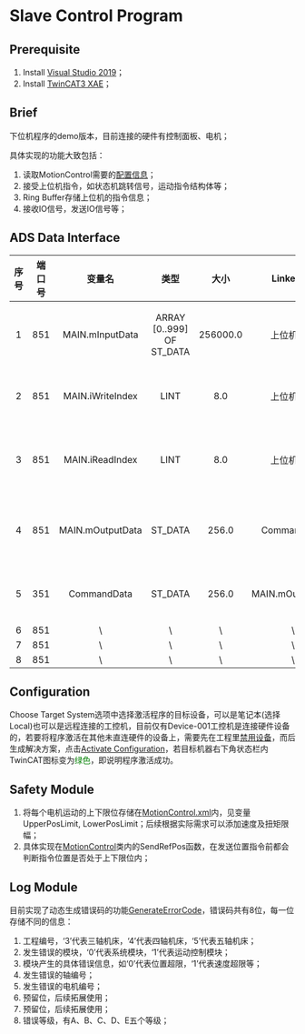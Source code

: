 # Slave Control Program

## Prerequisite

1. Install [Visual Studio 2019](https://visualstudio.microsoft.com/zh-hans/thank-you-downloading-visual-studio/?sku=Professional&rel=16)；
2. Install [TwinCAT3 XAE](https://www.beckhoff.com.cn/zh-cn/support/download-finder/search-result/?c-1=26782567)；

## Brief

下位机程序的demo版本，目前连接的硬件有控制面板、电机；

具体实现的功能大致包括：

1. 读取MotionControl需要的[配置信息](./MotorTuner/MotorTuner/TestModule/MotionControl.xml)；
2. 接受上位机指令，如状态机跳转信号，运动指令结构体等；
3. Ring Buffer存储上位机的指令信息；
4. 接收IO信号，发送IO信号等；


## ADS Data Interface

| 序号 | 端口号| 变量名 | 类型 | 大小 | Linked To | 备注 | 用途 |
| :----: | :----: | :----: | :----: | :----: | :----: | :----: | :----: |
| 1 | 851 | MAIN.mInputData | ARRAY [0..999] OF ST_DATA | 256000.0 | 上位机写入 | \ | 存储host指令的Buffer |
| 2 | 851 | MAIN.iWriteIndex | LINT | 8.0 | 上位机写入 | \ | host指令的个数 |
| 3 | 851 | MAIN.iReadIndex | LINT | 8.0 | 上位机读取 | \ | 下位机消耗指令的个数 |
| 4 | 851 | MAIN.mOutputData | ST_DATA | 256.0 | CommandData | \ | 从Buffer中取出的指令 |
| 5 | 351 | CommandData | ST_DATA | 256.0 | MAIN.mOutputData | \ | 发送给电机的指令 |
| 6 | 851 | \ | \ | \ | \ | \ | No |
| 7 | 851 | \ | \ | \ | \ | \ | No |
| 8 | 851 | \ | \ | \ | \ | \ | No |


## Configuration

Choose Target System选项中选择激活程序的目标设备，可以是笔记本(选择Local)也可以是远程连接的工控机，目前仅有Device-001工控机是连接硬件设备的，若要将程序激活在其他未直连硬件的设备上，需要先在工程里[禁用设备](https://tr.beckhoff.com.cn/mod/data/view.php?d=19&rid=1303)，而后生成解决方案，点击[Activate Configuration](https://infosys.beckhoff.com/english.php?content=../content/1033/tc3_c/110705163.html&id=)，若目标机器右下角状态栏内TwinCAT图标变为<font color = "Green">绿色</font>，即说明程序激活成功。

## Safety Module

1. 将每个电机运动的上下限位存储在[MotionControl.xml](./MotorTuner/MotorTuner/TestModule/MotionControl.xml)内，见变量UpperPosLimit, LowerPosLimit；后续根据实际需求可以添加速度及扭矩限幅；
2. 具体实现在[MotionControl](./MotorTuner/MotorTuner/MotorTuner/MotionControl/MotionControl.cpp)类内的SendRefPos函数，在发送位置指令前都会判断指令位置是否处于上下限位内；

## Log Module

目前实现了动态生成错误码的功能[GenerateErrorCode](./MotorTuner/MotorTuner/MotorTuner/CommonBase.cpp)，错误码共有8位，每一位存储不同的信息：

1. 工程编号，‘3’代表三轴机床，‘4’代表四轴机床，‘5’代表五轴机床；
2. 发生错误的模块，‘0’代表系统模块，‘1’代表运动控制模块；
3. 模块产生的具体错误信息，如‘0’代表位置超限，‘1’代表速度超限等；
4. 发生错误的轴编号；
5. 发生错误的电机编号；
6. 预留位，后续拓展使用；
7. 预留位，后续拓展使用；
8. 错误等级，有A、B、C、D、E五个等级；
